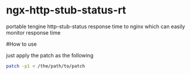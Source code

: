 # ngx-http-stub-status-rt
portable tengine http-stub-status response time to nginx which can easily monitor response time

#How to use

just apply the patch as the following
````bash
patch -p1 < /the/path/to/patch
````
